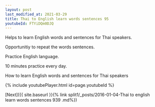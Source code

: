 ```yaml
---
layout: post
last_modified_at: 2021-03-29
title: Thai to English learn words sentences 95 
youtubeId: FTYiDQm0DJQ
---
```

 
 
Helps to learn English words and sentences for Thai speakers.

Opportunitiy to repeat the words sentences. 

Practice English language. 
 
10 minutes practice every day. 
 
How to learn English words and sentences for Thai speakers 
 
{% include youtubePlayer.html id=page.youtubeId %}
 
 
[Next]({{ site.baseurl }}{% link  split1/_posts/2016-01-04-Thai to english learn words sentences 939 .md%})
 
